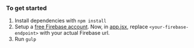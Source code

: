 
### To get started

1. Install dependencies with `npm install`
2. Setup a [free Firebase account](https://www.firebase.com/signup/). Now, in [app.jsx](app.jsx), replace `<your-firebase-endpoint>` with your actual Firebase url.
3. Run `gulp`
